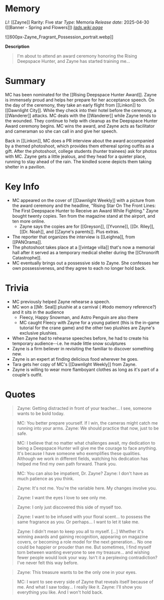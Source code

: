 # Memory
*LI:* [[Zayne]]
Rarity: Five star
*Type:* Memoria
*Release date:* 2025-04-30 ([[Banner - Spring and Flowers]])
*[lads.wiki page](https://lads.wiki/wiki/Zayne:_Fragrant_Possession)*

![[600px-Zayne_Fragrant_Possession_portrait.webp]]

**Description**
> I'm about to attend an award ceremony honoring the Rising Deepspace Hunter, and Zayne has started training me...

# Summary
MC has been nominated for the [[Rising Deepspace Hunter Award]]. Zayne is immensely proud and helps her prepare for her acceptance speech. On the day of the ceremony, they take an early flight from [[Linkon]] to [[Dawnlight City]]. While they check into their hotel before the ceremony, a [[Wanderer]] attacks. MC deals with the [[Wanderer]] while Zayne tends to the wounded. They continue to help with cleanup as the Deepspace Hunter Award ceremony begins. MC wins the award, and Zayne acts as facilitator and cameraman so she can call in and give her speech. 

Back in [[Linkon]], MC does a PR interview about the award accompanied by a themed photoshoot, which provides them ethereal spring outfits as a gift. After the photoshoot, college students (hunter trainees) ask for photos with MC. Zayne gets a little jealous, and they head for a quieter place, running to stay ahead of the rain. The kindled scene depicts them taking shelter in a pavilion.

# Key Info
* MC appeared on the cover of [[Dawnlight Weekly]] with a picture from the award ceremony and the headline, "Rising Star On The Front Lines: The First Deepspace Hunter to Receive an Award While Fighting." Zayne bought twenty copies. Ten from the magazine stand at the airport, and ten more online.
	* Zayne says the copies are for [[Greyson]], [[Yvonne]], [[Dr. Riley]], [[Dr. Noah]], and [[Zayne's parents]]. Plus extras.
* The reporter that organizes the interview is [[Leighna]], from [[PANOrama]].
* The photoshoot takes place at a [[vintage villa]] that's now a memorial hall after it served as a temporary medical shelter during the [[Chronorift Catastrophe]].
* MC eventually brings out a possessive side to Zayne. She confesses her own possessiveness, and they agree to each no longer hold back.

# Trivia
* MC previously helped Zayne rehearse a speech.
* MC won a [[Mr. Seal]] plushie at a carnival ( #todo memory reference?) and it sits in the audience
	* Fleecy, Happy Snowman, and Astro Penguin are also there
	* MC caught Fleecy with Zayne for a young patient (this is the in-game tutorial for the crane game) and the other two plushies are Zayne's exclusive plushies.
* When Zayne had to rehearse speeches before, he had to create his temporary audience--i.e. he made little snow sculptures
* Zayne is a firm believer in revisiting the familiar to discover something new.
* Zayne is an expert at finding delicious food wherever he goes.
* Tara gets her copy of MC's [[Dawnlight Weekly]] from Zayne.
* Zayne is willing to wear more flamboyant clothes as long as it's part of a couple's outfit.

# Quotes

> Zayne: Getting distracted in front of your teacher... I see, someone wants to be bold today.

> MC: You better prepare yourself. If I win, the cameras might catch me running into your arms.
> Zayne: We should practice that now, just to be safe.

> MC: I believe that no matter what challenges await, my dedication to being a Deepspace Hunter will give me the courage to face anything. It's because I have someone who exemplifies these qualities. Although we work in different fields, watching his dedication has helped me find my own path forward. Thank you.

> MC: You can also be impatient, Dr. Zayne?
> Zayne: I don't have as much patience as you think.

> Zayne: It's not me. You're the variable here. My changes involve you.

> Zayne: I want the eyes I love to see only me.

> Zayne: I only just discovered this side of myself too.

> Zayne: I want to be infused with your floral scent... to possess the same fragrance as you. Or perhaps... I want to let it take me.

> Zayne: I didn't mean to keep you all to myself. \[...] Whether it's winning awards and gaining recognition, appearing on magazine covers, or becoming a role model for the next generation... No one could be happier or prouder than me. But sometimes, I find myself torn between wanting everyone to see my treasure... and wishing fewer people would look your way. Isn't it a perplexing contradiction? I've never felt this way before.

> Zayne: This treasure wants to be the only one in your eyes.

> MC: I want to see every side of Zayne that reveals itself because of me. And what I saw today... I really like it.
> Zayne: I'll show you everything you like. And I won't hold back.